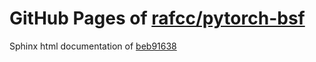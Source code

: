 GitHub Pages of [rafcc/pytorch-bsf](https://github.com/rafcc/pytorch-bsf.git)
===
Sphinx html documentation of [beb91638](https://github.com/rafcc/pytorch-bsf/tree/beb916389aad4b490b5e132af848c1fc4b6685e8)
